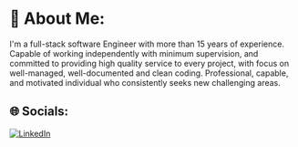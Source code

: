 # 💫 About Me:
I'm a full-stack software Engineer with more than 15 years of experience.
Capable of working independently with minimum supervision, and
committed to providing high quality service to every project, with focus
on well-managed, well-documented and clean coding. Professional,
capable, and motivated individual who consistently seeks new
challenging areas.

## 🌐 Socials:
[![LinkedIn](https://img.shields.io/badge/LinkedIn-%230077B5.svg?logo=linkedin&logoColor=white)](https://linkedin.com/in/ali-mohammad-hosseini)


<!--
**amhossaini/amhossaini** is a ✨ _special_ ✨ repository because its `README.md` (this file) appears on your GitHub profile.

Here are some ideas to get you started:

- 🔭 I’m currently working on ...
- 🌱 I’m currently learning ...
- 👯 I’m looking to collaborate on ...
- 🤔 I’m looking for help with ...
- 💬 Ask me about ...
- 📫 How to reach me: ...
- 😄 Pronouns: ...
- ⚡ Fun fact: ...
-->
